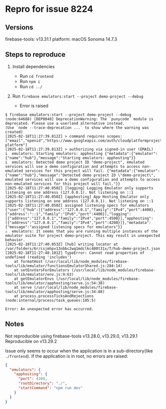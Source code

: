 # Repro for issue 8224

## Versions

firebase-tools: v13.31.1
platform: macOS Sonoma 14.7.3

## Steps to reproduce

1. Install dependencies

   - Run `cd frontend`
   - Run `npm i`
   - Run `cd ../`

2. Run `firebase emulators:start --project demo-project --debug`
   - Error is raised

```
$ firebase emulators:start --project demo-project --debug
(node:64688) [DEP0040] DeprecationWarning: The `punycode` module is deprecated. Please use a userland alternative instead.
(Use `node --trace-deprecation ...` to show where the warning was created)
[2025-02-18T11:27:39.812Z] > command requires scopes: ["email","openid","https://www.googleapis.com/auth/cloudplatformprojects.readonly","https://www.googleapis.com/auth/firebase","https://www.googleapis.com/auth/cloud-platform"]
[2025-02-18T11:27:39.813Z] > authorizing via signed-in user (EMAIL)
i  emulators: Starting emulators: apphosting {"metadata":{"emulator":{"name":"hub"},"message":"Starting emulators: apphosting"}}
i  emulators: Detected demo project ID "demo-project", emulated services will use a demo configuration and attempts to access non-emulated services for this project will fail. {"metadata":{"emulator":{"name":"hub"},"message":"Detected demo project ID \"demo-project\", emulated services will use a demo configuration and attempts to access non-emulated services for this project will fail."}}
[2025-02-18T11:27:40.050Z] [logging] Logging Emulator only supports listening on one address (127.0.0.1). Not listening on ::1
[2025-02-18T11:27:40.050Z] [apphosting] App Hosting Emulator only supports listening on one address (127.0.0.1). Not listening on ::1
[2025-02-18T11:27:40.050Z] assigned listening specs for emulators {"user":{"hub":[{"address":"127.0.0.1","family":"IPv4","port":4400},{"address":"::1","family":"IPv6","port":4400}],"logging":[{"address":"127.0.0.1","family":"IPv4","port":4500}],"apphosting":[{"address":"127.0.0.1","family":"IPv4","port":4200}]},"metadata":{"message":"assigned listening specs for emulators"}}
⚠  emulators: It seems that you are running multiple instances of the emulator suite for project demo-project. This may result in unexpected behavior.
[2025-02-18T11:27:40.053Z] [hub] writing locator at /var/folders/6r/csjmhpv13nbbc2wq1mdclkc400t31x/T/hub-demo-project.json
[2025-02-18T11:27:40.101Z] TypeError: Cannot read properties of undefined (reading 'includes')
    at formatHost (/usr/local/lib/node_modules/firebase-tools/lib/emulator/functionsEmulatorShared.js:284:14)
    at setEnvVarsForEmulators (/usr/local/lib/node_modules/firebase-tools/lib/emulator/env.js:9:63)
    at getEmulatorEnvs (/usr/local/lib/node_modules/firebase-tools/lib/emulator/apphosting/serve.js:54:38)
    at serve (/usr/local/lib/node_modules/firebase-tools/lib/emulator/apphosting/serve.js:34:88)
    at process.processTicksAndRejections (node:internal/process/task_queues:105:5)

Error: An unexpected error has occurred.
```

## Notes

Not reproducible using firebase-tools v13.28.0, v13.29.0, v13.29.1 <br>
Reproducible on v13.29.2

Issue only seems to occur when the application is in a sub-directory(like `./frontend`).
If the application is in root, no errors are raised:

```json
{
  "emulators": {
    "apphosting": {
      "port": 4200,
      "rootDirectory": "./",
      "startCommand": "npm run dev"
    }
  }
}
```
